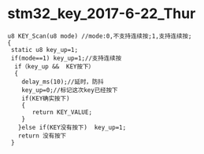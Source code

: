 # stm32_key_2017-6-22_Thur

    u8 KEY_Scan(u8 mode) //mode:0,不支持连续按;1,支持连续按;
    {
     static u8 key_up=1;
     if(mode==1) key_up=1;//支持连续按 
      if（key_up &&  KEY按下） 
      {
        delay_ms(10);//延时，防抖 
        key_up=0;//标记这次key已经按下 
        if(KEY确实按下)
        {
           return KEY_VALUE;
        }
       }else if(KEY没有按下)  key_up=1;
       return 没有按下 
     } 

